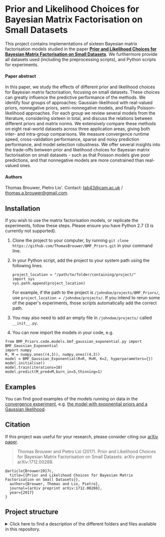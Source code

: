 # Prior and Likelihood Choices for Bayesian Matrix Factorisation on Small Datasets

This project contains implementations of sixteen Bayesian matrix factorisation models studied in the paper [**Prior and Likelihood Choices for Bayesian Matrix Factorisation on Small Datasets**](https://arxiv.org/abs/1712.00288). We furthermore provide all datasets used (including the preprocessing scripts), and Python scripts for experiments.

#### Paper abstract
In this paper, we study the effects of different prior and likelihood choices for Bayesian matrix factorisation, focusing on small datasets. These choices can greatly influence the predictive performance of the methods. We identify four groups of approaches: Gaussian-likelihood with real-valued priors, nonnegative priors, semi-nonnegative models, and finally Poisson-likelihood approaches. For each group we review several models from the literature, considering sixteen in total, and discuss the relations between different priors and matrix norms. We extensively compare these methods on eight real-world datasets across three application areas, giving both inter- and intra-group comparisons. We measure convergence runtime speed, cross-validation performance, sparse and noisy prediction performance, and model selection robustness. We offer several insights into the trade-offs between prior and likelihood choices for Bayesian matrix factorisation on small datasets - such as that Poisson models give poor predictions, and that nonnegative models are more constrained than real-valued ones.

#### Authors
Thomas Brouwer, Pietro Lio'. 
Contact: tab43@cam.ac.uk / thomas.a.brouwer@gmail.com.

## Installation 
If you wish to use the matrix factorisation models, or replicate the experiments, follow these steps. Please ensure you have Python 2.7 (3 is currently not supported). 
1. Clone the project to your computer, by running `git clone https://github.com/ThomasBrouwer/BMF_Priors.git` in your command line.
2. In your Python script, add the project to your system path using the following lines.  
   
   ``` 
   project_location = "/path/to/folder/containing/project/"
   import sys
   sys.path.append(project_location) 
   ```
   For example, if the path to the project is `/johndoe/projects/BMF_Priors/`, use `project_location = /johndoe/projects/`. 
   If you intend to rerun some of the paper's experiments, those scripts automatically add the correct path.
3. You may also need to add an empty file in `/johndoe/projects/` called `__init__.py`.
4. You can now import the models in your code, e.g.
```
from BMF_Priors.code.models.bmf_gaussian_exponential.py import BMF_Gaussian_Exponential
import numpy
R, M = numpy.ones((4,3)), numpy.ones((4,3))
model = BMF_Gaussian_Exponential(R=R, M=M, K=2, hyperparameters={})
model.initialise()
model.train(iterations=10)
model.predict(M_pred=M,burn_in=5,thinning=1)
```

## Examples
You can find good examples of the models running on data in the [convergence experiment](./experiments/convergence/convergence_experiment.py), e.g. [the model with exponential priors and a Gaussian likelihood](./experiments/convergence/drug_sensitivity_gdsc/gaussian_exponential.py).

## Citation
If this project was useful for your research, please consider citing our [arXiv paper](https://arxiv.org/abs/1712.00288).
> Thomas Brouwer and Pietro Lió (2017). Prior and Likelihood Choices for Bayesian Matrix Factorisation on Small Datasets. arXiv preprint arXiv:1712.00288.
```
@article{Brouwer2017c,
  title={{Prior and Likelihood Choices for Bayesian Matrix Factorisation on Small Datasets}},
  author={Brouwer, Thomas and Lio, Pietro},
  journal={arXiv preprint arXiv:1712.00288},
  year={2017}
}
```

## Project structure
<details>
<summary>Click here to find a description of the different folders and files available in this repository.</summary>

<br>

### /code/
Python code, for the models and cross-validation methods.

**/models/**: the Gibbs sampling code to compute the parameter values and update the random variables, as well as the matrix factorisation models that use them.
- **/Gibbs/distributions/** - Folder containing wrappers for the different probability distributions we use (exponential, Gaussian, normal-inverse Wishart, ..).
- **/Gibbs/parameters.py** - Methods returning the parameter values for each of the models.
- **/Gibbs/updates.py** - Methods for drawing new values for the variables (effectively implementing the Gibbs sampler for each variable).
- **/Gibbs/initialise.py** - Methods for initialising the random variables, either using the expectation of the priors, or using random draws (in the paper we use random draws).
- **bmf.py** - The general class for the Bayesian matrix factorisation methods. All other classes extend this one, and implement the specific models presented in the paper.
- **bmf_gaussian_gaussian.py** - All Gaussian model (GGG).
- **bmf_gaussian_gaussian_univariate.py** - All Gaussian model with univariate posterior (GGGU).
- **bmf_gaussian_gaussian_ard.py** - All Gaussian model with ARD hierarchical prior (GGGA).
- **bmf_gaussian_gaussian_wishart.py** - All Gaussian model with Wishart hierarchical prior (GGGW).
- **bmf_gaussian_laplace.py** - Gaussian likelihood with Laplace priors (GLL).
- **bmf_gaussian_laplace_ig.py** - Gaussian likelihood with Laplace priors and hierarchical Inverse Gaussian prior.
- **bmf_gaussian_gaussian_volumeprior.py** - Gaussian likelihood with volume prior (GVG).
- **bmf_gaussian_exponential.py** - Gaussian likelihood with exponential priors (GEE).
- **bmf_gaussian_exponential_ard.py** - Gaussian likelihood with exponential prior and ARD (GEEA).
- **bmf_gaussian_truncatednormal.py** - Gaussian likelihood with truncated normal priors (GTT).
- **bmf_gaussian_truncatednormal_hierarchical.py** - Gaussian likelihood with truncated normal and hierarchical priors (GTTN).
- **bmf_gaussian_l21.py** - Gaussian likelihood with L21 priors (GL21).
- **bmf_gaussian_gaussian_volumeprior_nonnegative.py** - Gaussian likelihood with nonnegative volume prior (GVnG).
- **bmf_gaussian_gaussian_exponential.py** - Gaussian likelihood with exponential and Gaussian priors (GEG).
- **bmf_poisson_gamma.py** - Poisson likelihood with Gamma priors (PGG).
- **bmf_poisson_gamma_gamma.py** - Poisson likelihood with Gamma and hierarchical Gamma priors  (PGGG).
- **baseline_mf_nonprobabilistic.py** - Nonprobabilistic MF model for baseline comparison (based on I-divergence model in Lee and Seung 2000).
- **baseline_average_row.py** - Baseline model that uses the row average for predicting missing values.
- **baseline_average_column.py** - Baseline model that uses the column average for predicting missing values.

**/cross_validation/**: Classes for doing cross-validation, and nested cross-validation, on the Bayesian NMF and NMTF models
- **matrix_cross_validation.py** - Class for finding the best value of K for any of the models (Gibbs, VB, ICM, NP), using cross-validation.
- **parallel_matrix_cross_validation.py** - Same as matrix_cross_validation.py, but P folds are ran in parallel (not used).
- **nested_matrix_cross_validation.py** - Class for measuring cross-validation performance, with nested cross-validation to choose K.
- **matrix_single_cross_validation.py** - Class for measuring cross-validation performance, for a specified K (no nested cross-validation).
- **mask.py** - Contains methods for splitting data into training and test folds (also used in model selection and sparsity experiments).

### /data/
Folder containing the datasets used.
- **/drug_sensitivity/** - Data and code for loading the drug sensitivity data. Methods for loading the data are provided in **load_data.py**; more details are available in **description.md**. The datasets are available in raw and post-processing format (**/raw/**, **/processed_all/**), together with the processing scripts (**process_raw_gdsc.py**, **process_raw_ctrp.py**, **process_raw_ccle.py**).
- **/movielens/** - Data and code for loading the MovieLens 100K data. The 1M dataset is also provided. Methods for loading the data are provided in **load_data.py**; more details are available in **description.md**.
- **/methylation/** - Data and code for loading the gene body and promoter region methylation data. Methods for loading the data are provided in **load_data.py**; more details are available in **description.md**.
- We also provide the Jester joke rating dataset (**/jester/**), and two cancer methylation datasets (**/methylation/**), although we did not use them.

### /experiments/
Scripts for the experiments, along with the results and plots thereof.
- **/convergence/** - Measure convergence rate of the methods (against iterations and time) on the GDSC and MovieLens 100K datasets.
- **/runtime/** - Measure the time taken per iteration for different values of K, on the GDSC and MovieLens 100K datasets.
- **/cross_validation/** - 5-fold cross-validation experiments on the eight datasets.
- **/sparsity/** - Measure the predictive performance on missing values for varying sparsity levels on the GDSC, MovieLens 100K, and gene body methylation datasets.
- **/noise/** - Measure the predictive performance on missing values for varying noise levels on the GDSC, MovieLens 100K, and gene body methylation datasets.
- **/model_selection/** - Measure the predictive performance on missing values for different values of K, on the GDSC, MovieLens 100K, and gene body methylation datasets.
- **/factor_analysis/** - Scripts for storing the factor values on the GDSC dataset, as well as scripts for plotting those factor values.
- **/parameter_exploration/** - Scripts for trying different values of K for the volume prior models, on each of the datasets.

### /other/
Miscellaneous scripts for plotting the datasets, legends, and priors.

</br>
</details>
